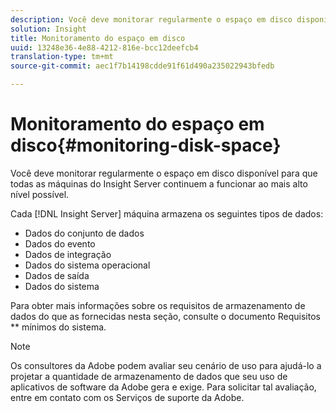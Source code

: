 ```yaml
---
description: Você deve monitorar regularmente o espaço em disco disponível para que todas as máquinas do Insight Server continuem a funcionar ao mais alto nível possível.
solution: Insight
title: Monitoramento do espaço em disco
uuid: 13248e36-4e88-4212-816e-bcc12deefcb4
translation-type: tm+mt
source-git-commit: aec1f7b14198cdde91f61d490a235022943bfedb

---
```



# Monitoramento do espaço em disco{#monitoring-disk-space}

Você deve monitorar regularmente o espaço em disco disponível para que todas as máquinas do Insight Server continuem a funcionar ao mais alto nível possível.

Cada [!DNL Insight Server] máquina armazena os seguintes tipos de dados:

* Dados do conjunto de dados
* Dados do evento
* Dados de integração
* Dados do sistema operacional
* Dados de saída
* Dados do sistema

Para obter mais informações sobre os requisitos de armazenamento de dados do que as fornecidas nesta seção, consulte o documento Requisitos ** mínimos do sistema.

>[!NOTE]
>
>Os consultores da Adobe podem avaliar seu cenário de uso para ajudá-lo a projetar a quantidade de armazenamento de dados que seu uso de aplicativos de software da Adobe gera e exige. Para solicitar tal avaliação, entre em contato com os Serviços de suporte da Adobe.

